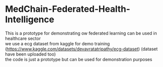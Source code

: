 # MedChain-Federated-Health-Intelligence

This is a prototype for demonstrating ow federated learning can be used in healthcare sector    
we use a ecg dataset from kaggle for demo training (https://www.kaggle.com/datasets/devavratatripathy/ecg-dataset) (dataset have been uploaded too)    
the code is just a prototype but can be used for demonstration purposes     
